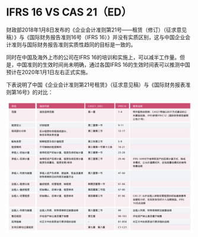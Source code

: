 # IFRS 16 VS CAS 21（ED）


财政部2018年1月8日发布的《企业会计准则第21号——租赁（修订）（征求意见稿）》与《国际财务报告准则16号（IFRS 16）》并没有实质区别，这与中国企业会计准则与国际财务报告准则实质性趋同的目标是一致的。

同时在中国及海外上市的公司在IFRS 16的培训和实施上，可以减半工作量。但是，中国准则的生效时间尚未明确，通过各国IFRS 16的生效时间表可以推测中国预计在2020年1月1日左右正式实施。

下表说明了中国《企业会计准则第21号租赁》（征求意见稿）与《国际财务报表准则第16号》的对比：

![](../img/EX411.PNG)
